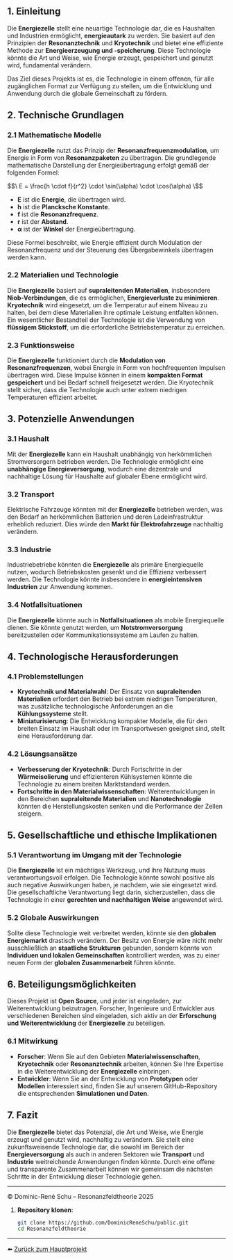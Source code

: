 ## 1. Einleitung

Die **Energiezelle** stellt eine neuartige Technologie dar, die es Haushalten und Industrien ermöglicht, **energieautark** zu werden. Sie basiert auf den Prinzipien der **Resonanztechnik** und **Kryotechnik** und bietet eine effiziente Methode zur **Energieerzeugung und -speicherung**. Diese Technologie könnte die Art und Weise, wie Energie erzeugt, gespeichert und genutzt wird, fundamental verändern.

Das Ziel dieses Projekts ist es, die Technologie in einem offenen, für alle zugänglichen Format zur Verfügung zu stellen, um die Entwicklung und Anwendung durch die globale Gemeinschaft zu fördern.

## 2. Technische Grundlagen

### 2.1 Mathematische Modelle

Die **Energiezelle** nutzt das Prinzip der **Resonanzfrequenzmodulation**, um Energie in Form von **Resonanzpaketen** zu übertragen. Die grundlegende mathematische Darstellung der Energieübertragung erfolgt gemäß der folgenden Formel:

$$\
E = \frac{h \cdot f}{r^2} \cdot \sin(\alpha) \cdot \cos(\alpha)
\$$


- **E** ist die **Energie**, die übertragen wird.
- **h** ist die **Plancksche Konstante**.
- **f** ist die **Resonanzfrequenz**.
- **r** ist der **Abstand**.
- **α** ist der **Winkel** der Energieübertragung.

Diese Formel beschreibt, wie Energie effizient durch Modulation der Resonanzfrequenz und der Steuerung des Übergabewinkels übertragen werden kann.

### 2.2 Materialien und Technologie

Die **Energiezelle** basiert auf **supraleitenden Materialien**, insbesondere **Niob-Verbindungen**, die es ermöglichen, **Energieverluste zu minimieren**. **Kryotechnik** wird eingesetzt, um die Temperatur auf einem Niveau zu halten, bei dem diese Materialien ihre optimale Leistung entfalten können. Ein wesentlicher Bestandteil der Technologie ist die Verwendung von **flüssigem Stickstoff**, um die erforderliche Betriebstemperatur zu erreichen.

### 2.3 Funktionsweise

Die **Energiezelle** funktioniert durch die **Modulation von Resonanzfrequenzen**, wobei Energie in Form von hochfrequenten Impulsen übertragen wird. Diese Impulse können in einem **kompakten Format gespeichert** und bei Bedarf schnell freigesetzt werden. Die Kryotechnik stellt sicher, dass die Technologie auch unter extrem niedrigen Temperaturen effizient arbeitet.

## 3. Potenzielle Anwendungen

### 3.1 Haushalt

Mit der **Energiezelle** kann ein Haushalt unabhängig von herkömmlichen Stromversorgern betrieben werden. Die Technologie ermöglicht eine **unabhängige Energieversorgung**, wodurch eine dezentrale und nachhaltige Lösung für Haushalte auf globaler Ebene ermöglicht wird.

### 3.2 Transport

Elektrische Fahrzeuge könnten mit der **Energiezelle** betrieben werden, was den Bedarf an herkömmlichen Batterien und deren Ladeinfrastruktur erheblich reduziert. Dies würde den **Markt für Elektrofahrzeuge** nachhaltig verändern.

### 3.3 Industrie

Industriebetriebe könnten die **Energiezelle** als primäre Energiequelle nutzen, wodurch Betriebskosten gesenkt und die Effizienz verbessert werden. Die Technologie könnte insbesondere in **energieintensiven Industrien** zur Anwendung kommen.

### 3.4 Notfallsituationen

Die **Energiezelle** könnte auch in **Notfallsituationen** als mobile Energiequelle dienen. Sie könnte genutzt werden, um **Notstromversorgung** bereitzustellen oder Kommunikationssysteme am Laufen zu halten.

## 4. Technologische Herausforderungen

### 4.1 Problemstellungen

- **Kryotechnik und Materialwahl**: Der Einsatz von **supraleitenden Materialien** erfordert den Betrieb bei extrem niedrigen Temperaturen, was zusätzliche technologische Anforderungen an die **Kühlungssysteme** stellt.
- **Miniaturisierung**: Die Entwicklung kompakter Modelle, die für den breiten Einsatz im Haushalt oder im Transportwesen geeignet sind, stellt eine Herausforderung dar.

### 4.2 Lösungsansätze

- **Verbesserung der Kryotechnik**: Durch Fortschritte in der **Wärmeisolierung** und effizienteren Kühlsystemen könnte die Technologie zu einem breiten Marktstandard werden.
- **Fortschritte in den Materialwissenschaften**: Weiterentwicklungen in den Bereichen **supraleitende Materialien** und **Nanotechnologie** könnten die Herstellungskosten senken und die Performance der Zellen steigern.

## 5. Gesellschaftliche und ethische Implikationen

### 5.1 Verantwortung im Umgang mit der Technologie

Die **Energiezelle** ist ein mächtiges Werkzeug, und ihre Nutzung muss verantwortungsvoll erfolgen. Die Technologie könnte sowohl positive als auch negative Auswirkungen haben, je nachdem, wie sie eingesetzt wird. Die gesellschaftliche Verantwortung liegt darin, sicherzustellen, dass die Technologie in einer **gerechten und nachhaltigen Weise** angewendet wird.

### 5.2 Globale Auswirkungen

Sollte diese Technologie weit verbreitet werden, könnte sie den **globalen Energiemarkt** drastisch verändern. Der Besitz von Energie wäre nicht mehr ausschließlich an **staatliche Strukturen** gebunden, sondern könnte von **Individuen und lokalen Gemeinschaften** kontrolliert werden, was zu einer neuen Form der **globalen Zusammenarbeit** führen könnte.

## 6. Beteiligungsmöglichkeiten

Dieses Projekt ist **Open Source**, und jeder ist eingeladen, zur Weiterentwicklung beizutragen. Forscher, Ingenieure und Entwickler aus verschiedenen Bereichen sind eingeladen, sich aktiv an der **Erforschung und Weiterentwicklung** der **Energiezelle** zu beteiligen.

### 6.1 Mitwirkung

- **Forscher**: Wenn Sie auf den Gebieten **Materialwissenschaften**, **Kryotechnik** oder **Resonanztechnik** arbeiten, können Sie Ihre Expertise in die Weiterentwicklung der **Energiezelle** einbringen.
- **Entwickler**: Wenn Sie an der Entwicklung von **Prototypen** oder **Modellen** interessiert sind, finden Sie auf unserem GitHub-Repository die entsprechenden **Simulationen und Daten**.

## 7. Fazit

Die **Energiezelle** bietet das Potenzial, die Art und Weise, wie Energie erzeugt und genutzt wird, nachhaltig zu verändern. Sie stellt eine zukunftsweisende Technologie dar, die sowohl im Bereich der **Energieversorgung** als auch in anderen Sektoren wie **Transport** und **Industrie** weitreichende Anwendungen finden könnte. Durch eine offene und transparente Zusammenarbeit können wir gemeinsam die nächsten Schritte in der Entwicklung dieser Technologie gehen.

---

© Dominic-René Schu – Resonanzfeldtheorie 2025

1. **Repository klonen**:  
   ```bash
   git clone https://github.com/DominicReneSchu/public.git
   cd Resonanzfeldtheorie
   ```

---

⬅️ [Zurück zum Hauptprojekt](../../README.md)